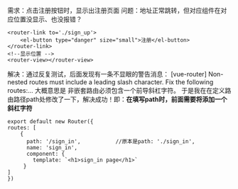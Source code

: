 需求：点击注册按钮时，显示出注册页面
问题：地址正常跳转，但对应组件在对应位置没显示、也没报错？
```
<router-link to='./sign_up'>
    <el-button type="danger" size="small">注册</el-button> 
</router-link>
<!--显示位置 -->
<router-view></router-view>   
```
解决：通过反复测试，后面发现有一条不显眼的警告消息：
[vue-router] Non-nested routes must include a leading slash character. Fix the following routes:...
大概意思是
非嵌套路由必须包含一个前导斜杠字符。
于是我在在定义路由路径path处修改了一下，解决成功！即：**在填写path时，前面需要将添加一个斜杠字符**
```
export default new Router({
routes: [
    {
      path: '/sign_in',           //原本是path: './sign_in',
      name: 'sign_in',
      component: {
        template: `<h1>sign_in page</h1>`
     }
]
})
```
